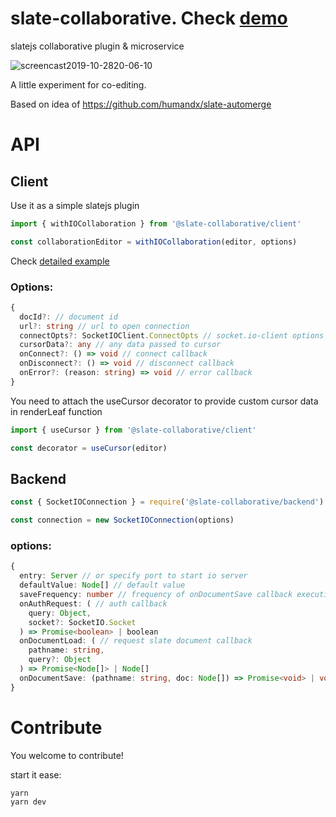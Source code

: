 # slate-collaborative. Check [demo](https://slate-collaborative.herokuapp.com/)
slatejs collaborative plugin &amp; microservice

![screencast2019-10-2820-06-10](https://user-images.githubusercontent.com/23132107/67700384-ebff7280-f9be-11e9-9005-6ddadcafec47.gif)

A little experiment for co-editing.

Based on idea of https://github.com/humandx/slate-automerge

# API

## Client

Use it as a simple slatejs plugin

```ts
import { withIOCollaboration } from '@slate-collaborative/client'

const collaborationEditor = withIOCollaboration(editor, options)
```

Check [detailed example](https://github.com/cudr/slate-collaborative/blob/master/packages/example/src/Client.tsx)

### Options:
```ts
{
  docId?: // document id
  url?: string // url to open connection
  connectOpts?: SocketIOClient.ConnectOpts // socket.io-client options
  cursorData?: any // any data passed to cursor
  onConnect?: () => void // connect callback
  onDisconnect?: () => void // disconnect callback
  onError?: (reason: string) => void // error callback
}
```

You need to attach the useCursor decorator to provide custom cursor data in renderLeaf function

```ts
import { useCursor } from '@slate-collaborative/client'

const decorator = useCursor(editor)
```



## Backend
```ts
const { SocketIOConnection } = require('@slate-collaborative/backend')

const connection = new SocketIOConnection(options)
```

### options:
```ts
{
  entry: Server // or specify port to start io server
  defaultValue: Node[] // default value
  saveFrequency: number // frequency of onDocumentSave callback execution in ms
  onAuthRequest: ( // auth callback
    query: Object,
    socket?: SocketIO.Socket
  ) => Promise<boolean> | boolean
  onDocumentLoad: ( // request slate document callback
    pathname: string,
    query?: Object
  ) => Promise<Node[]> | Node[]
  onDocumentSave: (pathname: string, doc: Node[]) => Promise<void> | void // save document callback
}
```

# Contribute

You welcome to contribute!

start it ease:
```
yarn
yarn dev
```


